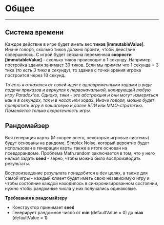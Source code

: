# Общее

---

## Система времени

Каждое действие в игре будет иметь вес **тиков [immutableValue]**. Иначе говоря, 
сколько тиков должно пройти, чтобы действие совершилось. С игрой будет связана 
переменная **скорости [immutableValue]** - сколько тиков происходит в 1 секунду. 
Например, постройка здания занимает 30 тиков. Если мы примем что 
1 секунда = 3 тика (*то есть 3 тика в секунду*), то здание с точки зрения игрока 
построится через 10 секунд.

*То есть я отказался от своей идеи с одновременными ходами в виде подачи приказов и
вернулся к первоначальной, копирующей любую игру Paradox'ов. Однако, тики - это 
абстракция и они могут измеряться как и в секундах, так и в часах или ходах. Иначе 
говоря, можно будет превратить игру в пошаговую и далее ВПИ или ММО-стратегию. 
Поменяется только скоротечность игры.*

## Рандомайзер

Вся генерация карты (И скорее всего, некоторые игровые системы) будут основаны на 
рандоме. Simplex Noise, который вероятно будет использован в генерации карты также 
в итоге основан на псевдорандоме. Проблема Math.random заключается в том, что у него 
нельзя задать **seed** - зерно, чтобы можно было воспроизводить результаты.

Воспроизведение результата понадобится в dev целях, а также для самой игры - каждый 
клиент будет иметь свою независимую игру и чтобы состояние каждой находилось в 
синхронизированном состоянии, нужно чтобы рандомные числа у них получались одинаковые. 

**Требования к рандомайзеру**

- Конструктор принимает **seed**
- Генерирует рандомное число от **min** (defaultValue = 0) до **max** 
  (defaultValue = 1)

